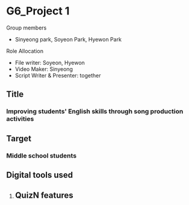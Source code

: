 # G6_Project 1

Group members
- Sinyeong park, Soyeon Park, Hyewon Park 

Role Allocation
- File writer: Soyeon, Hyewon
- Video Maker: Sinyeong
- Script Writer & Presenter: together


## Title
### Improving students' English skills through song production activities


## Target
### Middle school students

## Digital tools used
1. __QuizN__
   features
   - 
